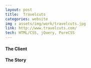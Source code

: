 ```yaml
---
layout: post
title:  Travelcuts
categories: website
img : assets/img/work/travelcuts.jpg
link: http://www.travelcuts.com/
tech: HTML/CSS, jQuery, PureCSS
---
```


#### The Client


#### The Story
